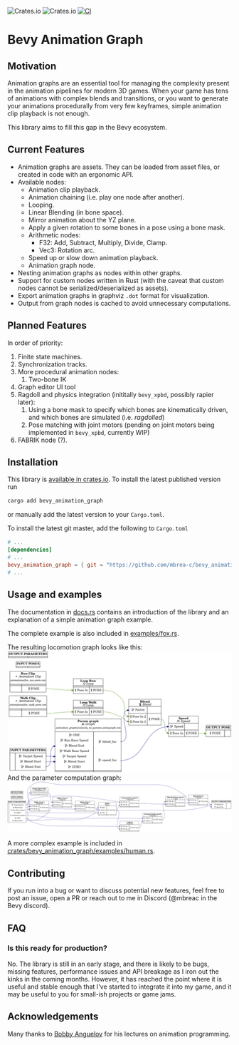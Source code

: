 ![Crates.io](https://img.shields.io/crates/v/bevy_animation_graph) ![Crates.io](https://img.shields.io/crates/d/bevy_animation_graph)
[![CI](https://github.com/mbrea-c/bevy_animation_graph/actions/workflows/ci.yaml/badge.svg)](https://github.com/mbrea-c/bevy_animation_graph/actions/workflows/ci.yaml)

# Bevy Animation Graph

## Motivation

Animation graphs are an essential tool for managing the complexity present in
the animation pipelines for modern 3D games. When your game has tens of
animations with complex blends and transitions, or you want to generate
your animations procedurally from very few keyframes, simple animation
clip playback is not enough.

This library aims to fill this gap in the Bevy ecosystem.

## Current Features

- Animation graphs are assets. They can be loaded from asset files, or created in code with an ergonomic API.
- Available nodes:
  - Animation clip playback.
  - Animation chaining (i.e. play one node after another).
  - Looping.
  - Linear Blending (in bone space).
  - Mirror animation about the YZ plane.
  - Apply a given rotation to some bones in a pose using a bone mask.
  - Arithmetic nodes:
    - F32: Add, Subtract, Multiply, Divide, Clamp.
    - Vec3: Rotation arc.
  - Speed up or slow down animation playback.
  - Animation graph node.
- Nesting animation graphs as nodes within other graphs.
- Support for custom nodes written in Rust (with the caveat that custom nodes cannot be serialized/deserialized as assets).
- Export animation graphs in graphviz `.dot` format for visualization.
- Output from graph nodes is cached to avoid unnecessary computations.

## Planned Features

In order of priority:

1. Finite state machines.
1. Synchronization tracks.
1. More procedural animation nodes:
   1. Two-bone IK
1. Graph editor UI tool
1. Ragdoll and physics integration (inititally `bevy_xpbd`, possibly rapier later):
   1. Using a bone mask to specify which bones are kinematically driven, and which bones are simulated (i.e. _ragdolled_)
   2. Pose matching with joint motors (pending on joint motors being implemented in `bevy_xpbd`, currently WIP)
1. FABRIK node (?).

## Installation

This library is [available in crates.io](https://crates.io/crates/bevy_animation_graph). To install the latest published version run

```bash
cargo add bevy_animation_graph
```

or manually add the latest version to your `Cargo.toml`.

To install the latest git master, add the following to `Cargo.toml`

```toml
# ...
[dependencies]
# ...
bevy_animation_graph = { git = "https://github.com/mbrea-c/bevy_animation_graph.git" }
# ...
```

## Usage and examples

The documentation in [docs.rs](https://docs.rs/bevy_animation_graph) contains an
introduction of the library and an explanation of a simple animation graph example.

The complete example is also included in [examples/fox.rs](examples/fox.rs).

The resulting locomotion graph looks like this:
![Locomotion graph example](locomotion_graph.png)
And the parameter computation graph:
![Parameter graph example](parameter_graph.png)

A more complex example is included in [crates/bevy_animation_graph/examples/human.rs](crates/bevy_animation_graph/examples/human.rs).

## Contributing

If you run into a bug or want to discuss potential new features, feel free to post an issue, open a PR or reach out to me in Discord
(@mbreac in the Bevy discord).

## FAQ

### Is this ready for production?

No. The library is still in an early stage, and there is likely to be bugs, missing features, performance issues and API breakage as I iron
out the kinks in the coming months.
However, it has reached the point where it is useful and stable enough that I've started to integrate it into my game, and it may be useful to you
for small-ish projects or game jams.

## Acknowledgements

Many thanks to [Bobby Anguelov](https://www.youtube.com/@BobbyAnguelov) for his lectures on animation programming.
